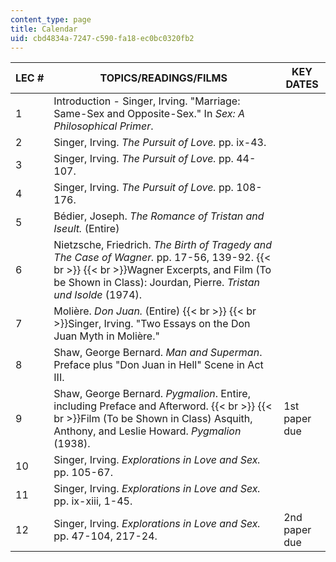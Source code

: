 ```yaml
---
content_type: page
title: Calendar
uid: cbd4834a-7247-c590-fa18-ec0bc0320fb2
---
```


| LEC # | TOPICS/READINGS/FILMS | KEY DATES |
| --- | --- | --- |
| 1 | Introduction - Singer, Irving. "Marriage: Same-Sex and Opposite-Sex." In _Sex: A Philosophical Primer_. | &nbsp; |
| 2 | Singer, Irving. _The Pursuit of Love._ pp. ix-43. | &nbsp; |
| 3 | Singer, Irving. _The Pursuit of Love._ pp. 44-107. | &nbsp; |
| 4 | Singer, Irving. _The Pursuit of Love._ pp. 108-176. | &nbsp; |
| 5 | Bédier, Joseph. _The Romance of Tristan and Iseult._ (Entire) | &nbsp; |
| 6 | Nietzsche, Friedrich. _The Birth of Tragedy and The Case of Wagner._ pp. 17-56, 139-92.  {{< br >}}  {{< br >}}Wagner Excerpts, and Film (To be Shown in Class): Jourdan, Pierre. _Tristan und Isolde_ (1974). | &nbsp; |
| 7 | Molière. _Don Juan._ (Entire)  {{< br >}}  {{< br >}}Singer, Irving. "Two Essays on the Don Juan Myth in Molière." | &nbsp; |
| 8 | Shaw, George Bernard. _Man and Superman_. Preface plus "Don Juan in Hell" Scene in Act III. | &nbsp; |
| 9 | Shaw, George Bernard. _Pygmalion_. Entire, including Preface and Afterword.  {{< br >}}  {{< br >}}Film (To be Shown in Class) Asquith, Anthony, and Leslie Howard. _Pygmalion_ (1938). | 1st paper due |
| 10 | Singer, Irving. _Explorations in Love and Sex._ pp. 105-67. | &nbsp; |
| 11 | Singer, Irving. _Explorations in Love and Sex._ pp. ix-xiii, 1-45. | &nbsp; |
| 12 | Singer, Irving. _Explorations in Love and Sex._ pp. 47-104, 217-24. | 2nd paper due